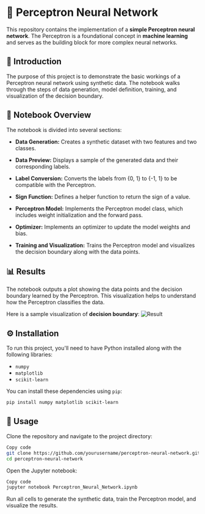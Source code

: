 # 🧠 Perceptron Neural Network

This repository contains the implementation of a **simple Perceptron neural network**. The Perceptron is a foundational concept in **machine learning** and serves as the building block for more complex neural networks.


## 📝 Introduction

The purpose of this project is to demonstrate the basic workings of a Perceptron neural network using synthetic data. The notebook walks through the steps of data generation, model definition, training, and visualization of the decision boundary.


## 📓 Notebook Overview

The notebook is divided into several sections:

- **Data Generation:** Creates a synthetic dataset with two features and two classes.

- **Data Preview:** Displays a sample of the generated data and their corresponding labels.

- **Label Conversion:** Converts the labels from {0, 1} to {-1, 1} to be compatible with the Perceptron.

- **Sign Function:** Defines a helper function to return the sign of a value.

- **Perceptron Model:** Implements the Perceptron model class, which includes weight initialization and the forward pass.

- **Optimizer:** Implements an optimizer to update the model weights and bias.

- **Training and Visualization:** Trains the Perceptron model and visualizes the decision boundary along with the data points.
  

## 📊 Results

The notebook outputs a plot showing the data points and the decision boundary learned by the Perceptron. This visualization helps to understand how the Perceptron classifies the data.

Here is a sample visualization of **decision boundary**:
![Result](https://github.com/user-attachments/assets/80ac15bc-b958-45ee-a831-119805844129)


## ⚙️ Installation

To run this project, you'll need to have Python installed along with the following libraries:

- `numpy`
- `matplotlib`
- `scikit-learn`

You can install these dependencies using `pip`:

```bash
pip install numpy matplotlib scikit-learn
```


## 🚀 Usage

Clone the repository and navigate to the project directory:

```bash
Copy code
git clone https://github.com/yourusername/perceptron-neural-network.git
cd perceptron-neural-network
```

Open the Jupyter notebook:

```bash
Copy code
jupyter notebook Perceptron_Neural_Network.ipynb
```
Run all cells to generate the synthetic data, train the Perceptron model, and visualize the results.
